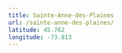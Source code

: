 ```yaml
---
title: Sainte-Anne-des-Plaines
url: /sainte-anne-des-plaines/
latitude: 45.762
longitude: -73.813
---
```

